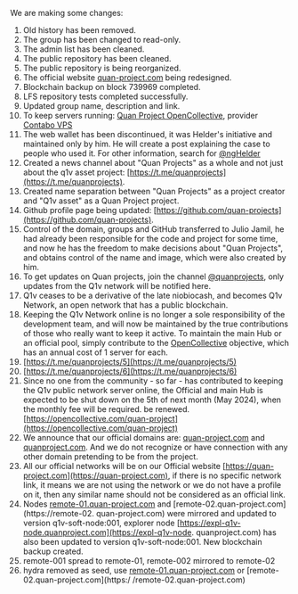 We are making some changes:

1. Old history has been removed.
2. The group has been changed to read-only.
3. The admin list has been cleaned.
4. The public repository has been cleaned.
5. The public repository is being reorganized.
6. The official website [quan-project.com](https://quan-project.com) being redesigned.
7. Blockchain backup on block 739969 completed.
8. LFS repository tests completed successfully.
9. Updated group name, description and link.
10. To keep servers running: [Quan Project OpenCollective](https://opencollective.com/quan-project), provider [Contabo VPS](https://contabo.com/en/vps/)
11. The web wallet has been discontinued, it was Helder's initiative and maintained only by him. He will create a post explaining the case to people who used it. For other information, search for [@ngHelder](https://t.me/ngHelder)
12. Created a news channel about "Quan Projects" as a whole and not just about the q1v asset project: [https://t.me/quanprojects](https://t.me/quanprojects).
13. Created name separation between "Quan Projects" as a project creator and "Q1v asset" as a Quan Project project.
14. Github profile page being updated: [https://github.com/quan-projects](https://github.com/quan-projects).
15. Control of the domain, groups and GitHub transferred to Julio Jamil, he had already been responsible for the code and project for some time, and now he has the freedom to make decisions about "Quan Projects", and obtains control of the name and image, which were also created by him.
16. To get updates on Quan projects, join the channel [@quanprojects](https://t.me/quanprojects), only updates from the Q1v network will be notified here.
17. Q1v ceases to be a derivative of the late niobiocash, and becomes Q1v Network, an open network that has a public blockchain.
18. Keeping the Q1v Network online is no longer a sole responsibility of the development team, and will now be maintained by the true contributions of those who really want to keep it active. To maintain the main Hub or an official pool, simply contribute to the [OpenCollective](https://opencollective.com/quan-project) objective, which has an annual cost of 1 server for each.
19. [https://t.me/quanprojects/5](https://t.me/quanprojects/5)
20. [https://t.me/quanprojects/6](https://t.me/quanprojects/6)
21. Since no one from the community - so far - has contributed to keeping the Q1v public network server online, the Official and main Hub is expected to be shut down on the 5th of next month (May 2024), when the monthly fee will be required. be renewed. [https://opencollective.com/quan-project](https://opencollective.com/quan-project)
22. We announce that our official domains are: [quan-project.com](https://quan-project.com) and [quanproject.com](https://quanproject.com). And we do not recognize or have connection with any other domain pretending to be from the project.
23. All our official networks will be on our Official website [https://quan-project.com](https://quan-project.com), if there is no specific network link, it means we are not using the network or we do not have a profile on it, then any similar name should not be considered as an official link.
24. Nodes [remote-01.quan-project.com](https://remote-01.quan-project.com) and [remote-02.quan-project.com](https://remote-02. quan-project.com) were mirrored and updated to version q1v-soft-node:001, explorer node [https://expl-q1v-node.quanproject.com](https://expl-q1v-node. quanproject.com) has also been updated to version q1v-soft-node:001. New blockchain backup created.
25. remote-001 spread to remote-01, remote-002 mirrored to remote-02
26. hydra removed as seed, use [remote-01.quan-project.com](https://remote-01.quan-project.com) or [remote-02.quan-project.com](https:/ /remote-02.quan-project.com)
